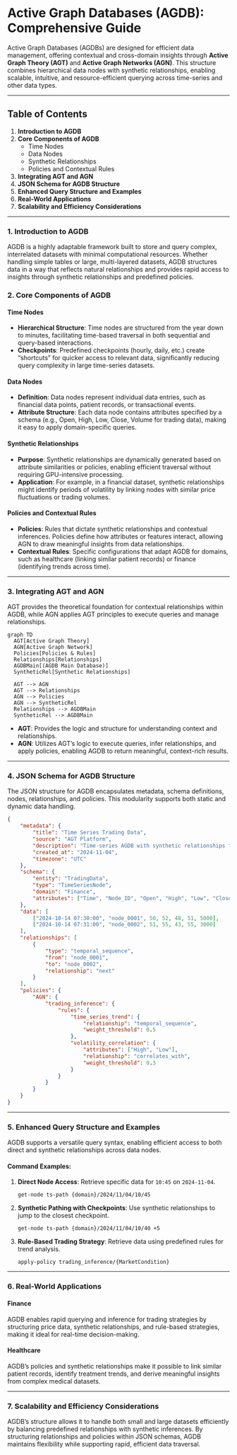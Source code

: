 # Active Graph Databases (AGDB): Comprehensive Guide

Active Graph Databases (AGDBs) are designed for efficient data management, offering contextual and cross-domain insights through **Active Graph Theory (AGT)** and **Active Graph Networks (AGN)**. This structure combines hierarchical data nodes with synthetic relationships, enabling scalable, intuitive, and resource-efficient querying across time-series and other data types.

---

## Table of Contents

1. **Introduction to AGDB**
2. **Core Components of AGDB**
   - Time Nodes
   - Data Nodes
   - Synthetic Relationships
   - Policies and Contextual Rules
3. **Integrating AGT and AGN**
4. **JSON Schema for AGDB Structure**
5. **Enhanced Query Structure and Examples**
6. **Real-World Applications**
7. **Scalability and Efficiency Considerations**

---

### 1. Introduction to AGDB

AGDB is a highly adaptable framework built to store and query complex, interrelated datasets with minimal computational resources. Whether handling simple tables or large, multi-layered datasets, AGDB structures data in a way that reflects natural relationships and provides rapid access to insights through synthetic relationships and predefined policies.

### 2. Core Components of AGDB

#### Time Nodes
- **Hierarchical Structure**: Time nodes are structured from the year down to minutes, facilitating time-based traversal in both sequential and query-based interactions.
- **Checkpoints**: Predefined checkpoints (hourly, daily, etc.) create “shortcuts” for quicker access to relevant data, significantly reducing query complexity in large time-series datasets.

#### Data Nodes
- **Definition**: Data nodes represent individual data entries, such as financial data points, patient records, or transactional events.
- **Attribute Structure**: Each data node contains attributes specified by a schema (e.g., Open, High, Low, Close, Volume for trading data), making it easy to apply domain-specific queries.

#### Synthetic Relationships
- **Purpose**: Synthetic relationships are dynamically generated based on attribute similarities or policies, enabling efficient traversal without requiring GPU-intensive processing.
- **Application**: For example, in a financial dataset, synthetic relationships might identify periods of volatility by linking nodes with similar price fluctuations or trading volumes.

#### Policies and Contextual Rules
- **Policies**: Rules that dictate synthetic relationships and contextual inferences. Policies define how attributes or features interact, allowing AGN to draw meaningful insights from data relationships.
- **Contextual Rules**: Specific configurations that adapt AGDB for domains, such as healthcare (linking similar patient records) or finance (identifying trends across time).

---

### 3. Integrating AGT and AGN

AGT provides the theoretical foundation for contextual relationships within AGDB, while AGN applies AGT principles to execute queries and manage relationships.

```mermaid
graph TD
  AGT[Active Graph Theory]
  AGN[Active Graph Network]
  Policies[Policies & Rules]
  Relationships[Relationships]
  AGDBMain[(AGDB Main Database)]
  SyntheticRel[Synthetic Relationships]

  AGT --> AGN
  AGT --> Relationships
  AGN --> Policies
  AGN --> SyntheticRel
  Relationships --> AGDBMain
  SyntheticRel --> AGDBMain
```

- **AGT**: Provides the logic and structure for understanding context and relationships.
- **AGN**: Utilizes AGT’s logic to execute queries, infer relationships, and apply policies, enabling AGDB to return meaningful, context-rich results.

---

### 4. JSON Schema for AGDB Structure

The JSON structure for AGDB encapsulates metadata, schema definitions, nodes, relationships, and policies. This modularity supports both static and dynamic data handling.

```json
{
    "metadata": {
        "title": "Time Series Trading Data",
        "source": "AGT Platform",
        "description": "Time-series AGDB with synthetic relationships for trading insights",
        "created_at": "2024-11-04",
        "timezone": "UTC"
    },
    "schema": {
        "entity": "TradingData",
        "type": "TimeSeriesNode",
        "domain": "Finance",
        "attributes": ["Time", "Node_ID", "Open", "High", "Low", "Close", "Volume"]
    },
    "data": [
        ["2024-10-14 07:30:00", "node_0001", 50, 52, 48, 51, 5000],
        ["2024-10-14 07:31:00", "node_0002", 51, 55, 43, 55, 3000]
    ],
    "relationships": [
        {
            "type": "temporal_sequence",
            "from": "node_0001",
            "to": "node_0002",
            "relationship": "next"
        }
    ],
    "policies": {
        "AGN": {
            "trading_inference": {
                "rules": {
                    "time_series_trend": {
                        "relationship": "temporal_sequence",
                        "weight_threshold": 0.5
                    },
                    "volatility_correlation": {
                        "attributes": ["High", "Low"],
                        "relationship": "correlates_with",
                        "weight_threshold": 0.3
                    }
                }
            }
        }
    }
}
```

---

### 5. Enhanced Query Structure and Examples

AGDB supports a versatile query syntax, enabling efficient access to both direct and synthetic relationships across data nodes.

#### Command Examples:

1. **Direct Node Access**: Retrieve specific data for `10:45` on `2024-11-04`.
   ```plaintext
   get-node ts-path {domain}/2024/11/04/10/45
   ```

2. **Synthetic Pathing with Checkpoints**: Use synthetic relationships to jump to the closest checkpoint.
   ```plaintext
   get-node ts-path {domain}/2024/11/04/10/40 +5
   ```

3. **Rule-Based Trading Strategy**: Retrieve data using predefined rules for trend analysis.
   ```plaintext
   apply-policy trading_inference/{MarketCondition}
   ```

---

### 6. Real-World Applications

#### Finance
AGDB enables rapid querying and inference for trading strategies by structuring price data, synthetic relationships, and rule-based strategies, making it ideal for real-time decision-making.

#### Healthcare
AGDB’s policies and synthetic relationships make it possible to link similar patient records, identify treatment trends, and derive meaningful insights from complex medical datasets.

---

### 7. Scalability and Efficiency Considerations

AGDB’s structure allows it to handle both small and large datasets efficiently by balancing predefined relationships with synthetic inferences. By structuring relationships and policies within JSON schemas, AGDB maintains flexibility while supporting rapid, efficient data traversal.

